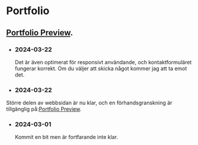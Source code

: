 # Portfolio
## [Portfolio Preview](https://najibmuhammadi.github.io/Portfolio/Html/index.html).

- ### 2024-03-22
  Det är även optimerat för responsivt användande, och kontaktformuläret fungerar korrekt. Om du väljer att skicka något kommer jag att ta emot det.
- ### 2024-03-22
Större delen av webbsidan är nu klar, och en förhandsgranskning är tillgänglig på:[Portfolio Preview](https://najibmuhammadi.github.io/Portfolio/Html/index.html).
- ### 2024-03-01
  Kommit en bit men är fortfarande inte klar. 


